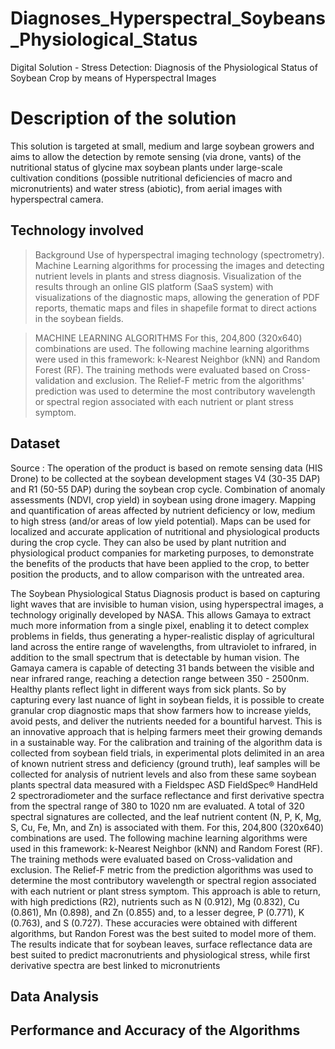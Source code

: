 # Diagnoses_Hyperspectral_Soybeans_Physiological_Status
Digital Solution - Stress Detection: Diagnosis of the Physiological Status of Soybean Crop by means of Hyperspectral Images
# Description of the solution
This solution is targeted at small, medium and large soybean growers and aims to allow the detection by remote sensing (via drone, vants) of the nutritional status of glycine max soybean plants under large-scale cultivation conditions (possible nutritional deficiencies of macro and micronutrients) and water stress (abiotic), from aerial images with hyperspectral camera.

## Technology involved
> Background
Use of hyperspectral imaging technology (spectrometry). Machine Learning algorithms for processing the images and detecting nutrient levels in plants and stress diagnosis. Visualization of the results through an online GIS platform (SaaS system) with visualizations of the diagnostic maps, allowing the generation of PDF reports, thematic maps and files in shapefile format to direct actions in the soybean fields.

> MACHINE LEARNING ALGORITHMS
For this, 204,800 (320x640) combinations are used. The following machine learning algorithms were used in this framework: k-Nearest Neighbor (kNN) and Random Forest (RF). The training methods were evaluated based on Cross-validation and exclusion. The Relief-F metric from the algorithms' prediction was used to determine the most contributory wavelength or spectral region associated with each nutrient or plant stress symptom.

## Dataset
Source : 
The operation of the product is based on remote sensing data (HIS Drone) to be collected at the soybean development stages V4 (30-35 DAP) and R1 (50-55 DAP) during the soybean crop cycle.
Combination of anomaly assessments (NDVI, crop yield) in soybean using drone imagery. Mapping and quantification of areas affected by nutrient deficiency or low, medium to high stress (and/or areas of low yield potential). Maps can be used for localized and accurate application of nutritional and physiological products during the crop cycle. They can also be used by plant nutrition and physiological product companies for marketing purposes, to demonstrate the benefits of the products that have been applied to the crop, to better position the products, and to allow comparison with the untreated area.

The Soybean Physiological Status Diagnosis product is based on capturing light waves that are invisible to human vision, using hyperspectral images, a technology originally developed by NASA. This allows Gamaya to extract much more information from a single pixel, enabling it to detect complex problems in fields, thus generating a hyper-realistic display of agricultural land across the entire range of wavelengths, from ultraviolet to infrared, in addition to the small spectrum that is detectable by human vision. The Gamaya camera is capable of detecting 31 bands between the visible and near infrared range, reaching a detection range between 350 - 2500nm.
Healthy plants reflect light in different ways from sick plants. So by capturing every last nuance of light in soybean fields, it is possible to create granular crop diagnostic maps that show farmers how to increase yields, avoid pests, and deliver the nutrients needed for a bountiful harvest. This is an innovative approach that is helping farmers meet their growing demands in a sustainable way.
For the calibration and training of the algorithm data is collected from soybean field trials, in experimental plots delimited in an area of known nutrient stress and deficiency (ground truth), leaf samples will be collected for analysis of nutrient levels and also from these same soybean plants spectral data measured with a Fieldspec ASD FieldSpec® HandHeld 2 spectroradiometer and the surface reflectance and first derivative spectra from the spectral range of 380 to 1020 nm are evaluated. A total of 320 spectral signatures are collected, and the leaf nutrient content (N, P, K, Mg, S, Cu, Fe, Mn, and Zn) is associated with them.
For this, 204,800 (320x640) combinations are used. The following machine learning algorithms were used in this framework: k-Nearest Neighbor (kNN) and Random Forest (RF). The training methods were evaluated based on Cross-validation and exclusion. The Relief-F metric from the prediction algorithms was used to determine the most contributory wavelength or spectral region associated with each nutrient or plant stress symptom.
This approach is able to return, with high predictions (R2), nutrients such as N (0.912), Mg (0.832), Cu (0.861), Mn (0.898), and Zn (0.855) and, to a lesser degree, P (0.771), K (0.763), and S (0.727). These accuracies were obtained with different algorithms, but Randon Forest was the best suited to model more of them. The results indicate that for soybean leaves, surface reflectance data are best suited to predict macronutrients and physiological stress, while first derivative spectra are best linked to micronutrients



## Data Analysis

## Performance and Accuracy of the Algorithms


